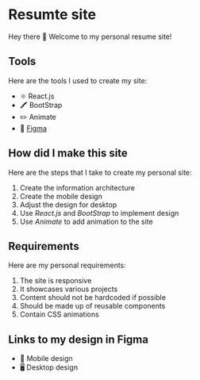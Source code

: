 # Resumte site

Hey there 👋 Welcome to my personal resume site! 

## Tools

Here are the tools I used to create my site:

- ⚛️ React.js
- 🖍️ BootStrap
- ✏️ Animate
- 🎨 [Figma](#links-to-my-design-in-figma)

## How did I make this site

Here are the steps that I take to create my personal site:
1. Create the information architecture
2. Create the mobile design
3. Adjust the design for desktop
4. Use _React.js_ and _BootStrap_ to implement design
5. Use _Animate_ to add animation to the site

## Requirements

Here are my personal requirements:
1. The site is responsive
2. It showcases various projects
3. Content should not be hardcoded if possible
4. Should be made up of reusable components
5. Contain CSS animations 

## Links to my design in Figma
- 📱 Mobile design
- 🖥️ Desktop design
